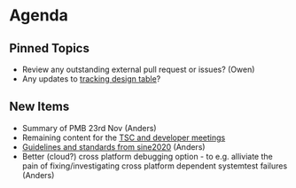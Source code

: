 Agenda
======

Pinned Topics
-------------
* Review any outstanding external pull request or issues? (Owen)
* Any updates to [tracking design table](https://github.com/mantidproject/documents/blob/master/Project-Management/TechnicalSteeringCommittee/reports/TSC-TrackingDesignProposals.md)?

New Items
---------
* Summary of PMB 23rd Nov (Anders)
* Remaining content for the [TSC and developer meetings](http://www.mantidproject.org/Category:Workshop2016) 
* [Guidelines and standards from sine2020](https://github.com/mantidproject/documents/blob/master/Project-Management/TechnicalSteeringCommittee/reports/GuidelinesAndStandards.md) (Anders)
* Better (cloud?) cross platform debugging option - to e.g. alliviate the pain of fixing/investigating cross platform dependent systemtest failures (Anders)



